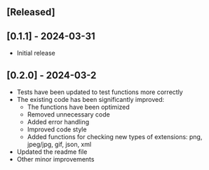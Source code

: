 ## [Released]


## [0.1.1] - 2024-03-31

- Initial release


## [0.2.0] - 2024-03-2

- Tests have been updated to test functions more correctly
- The existing code has been significantly improved:
  - The functions have been optimized
  - Removed unnecessary code
  - Added error handling
  - Improved code style
  - Added functions for checking new types of extensions: png, jpeg/jpg, gif, json, xml
- Updated the readme file
- Other minor improvements